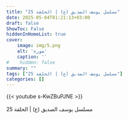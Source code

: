 ```yaml
---
title: "مسلسل يوسف الصديق (ع) | الحلقة 25"
date: 2025-05-04T01:21:13+03:00
draft: false
ShowToc: False
hiddenInHomeList: true
cover:
    image: img/5.png
    alt: 'صورة'
    caption: ''
#    hidden: false
summary: ""
tags: ["مسلسل يوسف الصديق (ع) | الحلقة 25"]
categories: []
---
```


{{< youtube s-KwZBuPJNE >}}  
 <br>
مسلسل يوسف الصديق (ع) | الحلقة 25